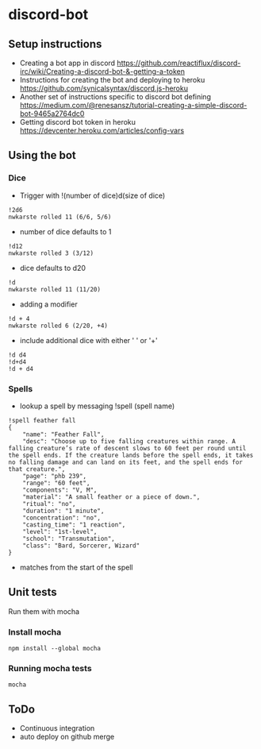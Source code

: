 # discord-bot

## Setup instructions

* Creating a bot app in discord https://github.com/reactiflux/discord-irc/wiki/Creating-a-discord-bot-&-getting-a-token
* Instructions for creating the bot and deploying to heroku https://github.com/synicalsyntax/discord.js-heroku
* Another set of instructions specific to discord bot defining https://medium.com/@renesansz/tutorial-creating-a-simple-discord-bot-9465a2764dc0
* Getting discord bot token in heroku https://devcenter.heroku.com/articles/config-vars

## Using the bot

### Dice

* Trigger with !(number of dice)d(size of dice)
```
!2d6
nwkarste rolled 11 (6/6, 5/6)
```

* number of dice defaults to 1
```
!d12
nwkarste rolled 3 (3/12)
```

* dice defaults to d20
```
!d
nwkarste rolled 11 (11/20)
```

* adding a modifier
```
!d + 4
nwkarste rolled 6 (2/20, +4)
```

* include additional dice with either ' ' or '+'
```
!d d4
!d+d4
!d + d4
```

### Spells
* lookup a spell by messaging !spell (spell name)
```
!spell feather fall
{
    "name": "Feather Fall",
    "desc": "Choose up to five falling creatures within range. A falling creature’s rate of descent slows to 60 feet per round until the spell ends. If the creature lands before the spell ends, it takes no falling damage and can land on its feet, and the spell ends for that creature.",
    "page": "phb 239",
    "range": "60 feet",
    "components": "V, M",
    "material": "A small feather or a piece of down.",
    "ritual": "no",
    "duration": "1 minute",
    "concentration": "no",
    "casting_time": "1 reaction",
    "level": "1st-level",
    "school": "Transmutation",
    "class": "Bard, Sorcerer, Wizard"
}
```

* matches from the start of the spell

## Unit tests
Run them with mocha

### Install mocha
```
npm install --global mocha
```

### Running mocha tests
```
mocha
```

## ToDo
* Continuous integration
* auto deploy on github merge
